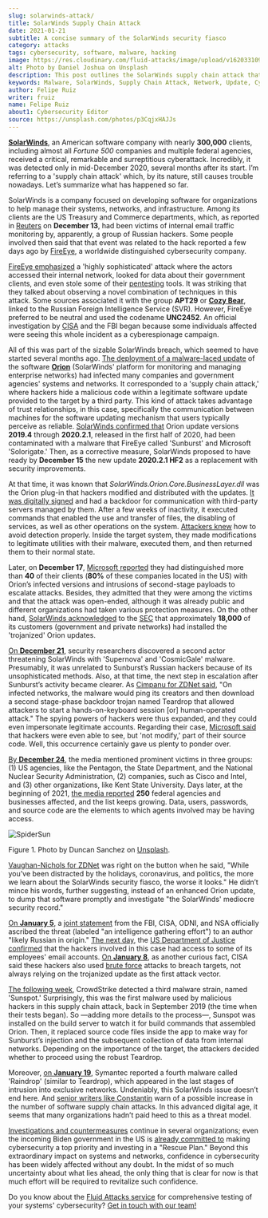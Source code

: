 ```yaml
---
slug: solarwinds-attack/
title: SolarWinds Supply Chain Attack
date: 2021-01-21
subtitle: A concise summary of the SolarWinds security fiasco
category: attacks
tags: cybersecurity, software, malware, hacking
image: https://res.cloudinary.com/fluid-attacks/image/upload/v1620331098/blog/solarwinds-attack/cover_bvibqb.webp
alt: Photo by Daniel Joshua on Unsplash
description: This post outlines the SolarWinds supply chain attack that has affected multiple companies and federal agencies in recent months.
keywords: Malware, SolarWinds, Supply Chain Attack, Network, Update, Cybersecurity, Hacking, Ethical Hacking, Pentesting
author: Felipe Ruiz
writer: fruiz
name: Felipe Ruiz
about1: Cybersecurity Editor
source: https://unsplash.com/photos/p3CqjxHAJJs
---
```


[**SolarWinds**](https://en.wikipedia.org/wiki/SolarWinds), an American
software company with nearly **300,000** clients, including almost all
*Fortune 500* companies and multiple federal agencies, received a
critical, remarkable and surreptitious cyberattack. Incredibly, it was
detected only in mid-December 2020, several months after its start. I’m
referring to a 'supply chain attack' which, by its nature, still causes
trouble nowadays. Let’s summarize what has happened so far.

SolarWinds is a company focused on developing software for organizations
to help manage their systems, networks, and infrastructure. Among its
clients are the US Treasury and Commerce departments, which, as reported
in
[Reuters](https://www.reuters.com/article/us-usa-cyber-amazon-com-exclsuive-idUSKBN28N0PG)
on **December 13**, had been victims of internal email traffic
monitoring by, apparently, a group of Russian hackers. Some people
involved then said that that event was related to the hack reported a
few days ago by [FireEye](https://www.fireeye.com/), a worldwide
distinguished cybersecurity company.

[FireEye emphasized](https://www.zdnet.com/article/fireeye-one-of-the-worlds-largest-security-firms-discloses-security-breach/)
a 'highly sophisticated' attack
where the actors accessed their internal network,
looked for data about their government clients,
and even stole some of their [pentesting](../../solutions/penetration-testing/)
tools.
It was striking that they talked about
observing a novel combination of techniques
in this attack.
Some sources associated it with the group **APT29**
or [**Cozy Bear**](https://en.wikipedia.org/wiki/Cozy_Bear),
linked to the Russian Foreign Intelligence Service (SVR).
However,
FireEye preferred to be neutral
and used the codename **UNC2452**.
An official investigation by [CISA](https://www.cisa.gov/) and the FBI began
because some individuals affected were seeing this whole incident
as a cyberespionage campaign.

All of this was part of the sizable SolarWinds breach, which seemed to
have started several months ago. [The deployment of a malware-laced
update](https://www.zdnet.com/article/microsoft-fireeye-confirm-solarwinds-supply-chain-attack/)
of the software [**Orion**](https://www.solarwinds.com/solutions/orion)
(SolarWinds' platform for monitoring and managing enterprise networks)
had infected many companies and government agencies' systems and
networks. It corresponded to a 'supply chain attack,' where hackers hide
a malicious code within a legitimate software update provided to the
target by a third party. This kind of attack takes advantage of trust
relationships, in this case, specifically the communication between
machines for the software updating mechanism that users typically
perceive as reliable. [SolarWinds confirmed
that](https://www.zdnet.com/article/microsoft-fireeye-confirm-solarwinds-supply-chain-attack/)
Orion update versions **2019.4** through **2020.2.1**, released in the
first half of 2020, had been contaminated with a malware that FireEye
called 'Sunburst' and Microsoft 'Solorigate.' Then, as a corrective
measure, SolarWinds proposed to have ready by **December 15** the new
update **2020.2.1 HF2** as a replacement with security improvements.

At that time, it was known that
*SolarWinds.Orion.Core.BusinessLayer.dll* was the Orion plug-in that
hackers modified and distributed with the updates. [It was digitally
signed](https://www.csoonline.com/article/3601508/solarwinds-supply-chain-attack-explained-why-organizations-were-not-prepared.html)
and had a backdoor for communication with third-party servers managed by
them. After a few weeks of inactivity, it executed commands that enabled
the use and transfer of files, the disabling of services, as well as
other operations on the system. [Attackers
knew](https://www.csoonline.com/article/3601508/solarwinds-supply-chain-attack-explained-why-organizations-were-not-prepared.html)
how to avoid detection properly. Inside the target system, they made
modifications to legitimate utilities with their malware, executed them,
and then returned them to their normal state.

Later, on **December 17**, [Microsoft
reported](https://blogs.microsoft.com/on-the-issues/2020/12/17/cyberattacks-cybersecurity-solarwinds-fireeye/)
they had distinguished more than **40** of their clients (**80%** of
these companies located in the US) with Orion’s infected versions and
intrusions of second-stage payloads to escalate attacks. Besides, they
admitted that they were among the victims and that the attack was
open-ended, although it was already public and different organizations
had taken various protection measures. On the other hand, [SolarWinds
acknowledged](https://www.zdnet.com/article/microsoft-says-it-identified-40-victims-of-the-solarwinds-hack/)
to the [SEC](https://www.sec.gov/) that approximately **18,000** of its
customers (government and private networks) had installed the
'trojanized' Orion updates.

[On **December
21**](https://www.zdnet.com/article/a-second-hacking-group-has-targeted-solarwinds-systems/),
security researchers discovered a second actor threatening SolarWinds
with 'Supernova' and 'CosmicGale' malware. Presumably, it was unrelated
to Sunburst’s Russian hackers because of its unsophisticated methods.
Also, at that time, the next step in escalation after Sunburst’s
activity became clearer. As [Cimpanu for ZDNet
said](https://www.zdnet.com/article/a-second-hacking-group-has-targeted-solarwinds-systems/),
"On infected networks, the malware would ping its creators and then
download a second stage-phase backdoor trojan named Teardrop that
allowed attackers to start a hands-on-keyboard session \[or\]
human-operated attack." The spying powers of hackers were thus expanded,
and they could even impersonate legitimate accounts. Regarding their
case, [Microsoft
said](https://msrc-blog.microsoft.com/2020/12/31/microsoft-internal-solorigate-investigation-update/)
that hackers were even able to see, but 'not modify,' part of their
source code. Well, this occurrence certainly gave us plenty to ponder
over.

<div>
<cta-banner
buttontxt="Read more"
link="/solutions/secure-code-review/"
title="Get started with Fluid Attacks' Secure Code Review solution right now"
/>
</div>

[By **December
24**](https://www.businessinsider.com/solarwinds-hack-explained-government-agencies-cyber-security-2020-12),
the media mentioned prominent victims in three groups: (1) US agencies,
like the Pentagon, the State Department, and the National Nuclear
Security Administration, (2) companies, such as Cisco and Intel, and (3)
other organizations, like Kent State University. Days later, at the
beginning of 2021, [the media
reported](https://www.theverge.com/2021/1/2/22210667/solarwinds-hack-worse-government-microsoft-cybersecurity)
**250** federal agencies and businesses affected, and the list keeps
growing. Data, users, passwords, and source code are the elements to
which agents involved may be having access.

<div class="imgblock">

![SpiderSun](https://res.cloudinary.com/fluid-attacks/image/upload/v1620331098/blog/solarwinds-attack/spidersun_o69dv8.webp)

<div class="title">

Figure 1. Photo by Duncan Sanchez on
[Unsplash](https://unsplash.com/photos/QnT6nCctSz0).

</div>

</div>

[Vaughan-Nichols for
ZDNet](https://www.zdnet.com/article/solarwinds-the-more-we-learn-the-worse-it-looks/)
was right on the button when he said, "While you’ve been distracted by
the holidays, coronavirus, and politics, the more we learn about the
SolarWinds security fiasco, the worse it looks." He didn’t mince his
words, further suggesting, instead of an enhanced Orion update, to dump
that software promptly and investigate "the SolarWinds' mediocre
security record."

[On **January
5**](https://www.zdnet.com/article/us-government-formally-blames-russia-for-solarwinds-hack/),
a [joint
statement](https://www.cisa.gov/news/2021/01/05/joint-statement-federal-bureau-investigation-fbi-cybersecurity-and-infrastructure)
from the FBI, CISA, ODNI, and NSA officially ascribed the threat
(labeled "an intelligence gathering effort") to an author "likely
Russian in origin." [The next
day](https://www.zdnet.com/article/solarwinds-fallout-doj-says-hackers-accessed-its-microsoft-o365-email-server/),
the [US Department of Justice
confirmed](https://www.justice.gov/opa/pr/department-justice-statement-solarwinds-update)
that the hackers involved in this case had access to some of its
employees' email accounts. [On **January
8**](https://www.zdnet.com/article/cisa-solarwinds-hackers-also-used-password-guessing-to-breach-targets/),
as another curious fact, CISA said these hackers also used [brute
force](../pass-cracking/) attacks to breach targets, not always relying
on the trojanized update as the first attack vector.

[The following
week](https://www.zdnet.com/article/third-malware-strain-discovered-in-solarwinds-supply-chain-attack/),
CrowdStrike detected a third malware strain, named 'Sunspot.'
Surprisingly, this was the first malware used by malicious hackers in
this supply chain attack, back in September 2019 (the time when their
tests began). So —adding more details to the process—, Sunspot was
installed on the build server to watch it for build commands that
assembled Orion. Then, it replaced source code files inside the app to
make way for Sunburst’s injection and the subsequent collection of data
from internal networks. Depending on the importance of the target, the
attackers decided whether to proceed using the robust Teardrop.

Moreover, [on **January
19**](https://www.zdnet.com/article/fourth-malware-strain-discovered-in-solarwinds-incident/),
Symantec reported a fourth malware called 'Raindrop' (similar to
Teardrop), which appeared in the last stages of intrusion into exclusive
networks. Undeniably, this SolarWinds issue doesn’t end here. And
[senior writers like
Constantin](https://www.csoonline.com/article/3601508/solarwinds-supply-chain-attack-explained-why-organizations-were-not-prepared.html)
warn of a possible increase in the number of software supply chain
attacks. In this advanced digital age, it seems that many organizations
hadn’t paid heed to this as a threat model.

[Investigations and
countermeasures](https://www.zdnet.com/article/fireeye-releases-tool-for-auditing-networks-for-techniques-used-by-solarwinds-hackers/)
continue in several organizations; even the incoming Biden government in
the US is [already committed
to](https://www.csoonline.com/article/3603519/solarwinds-hack-is-quickly-reshaping-congress-s-cybersecurity-agenda.html)
making cybersecurity a top priority and investing in a "Rescue Plan."
Beyond this extraordinary impact on systems and networks, confidence in
cybersecurity has been widely affected without any doubt. In the midst
of so much uncertainty about what lies ahead, the only thing that is
clear for now is that much effort will be required to revitalize such
confidence.

Do you know about the [Fluid Attacks
service](../../services/continuous-hacking/) for comprehensive testing
of your systems' cybersecurity? [Get in touch with our
team\!](../../contact-us/)
